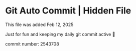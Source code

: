 # Git Auto Commit | Hidden File

This file was added Feb 12, 2025

Just for fun and keeping my daily git commit active 🤪

commit number: 2543708
